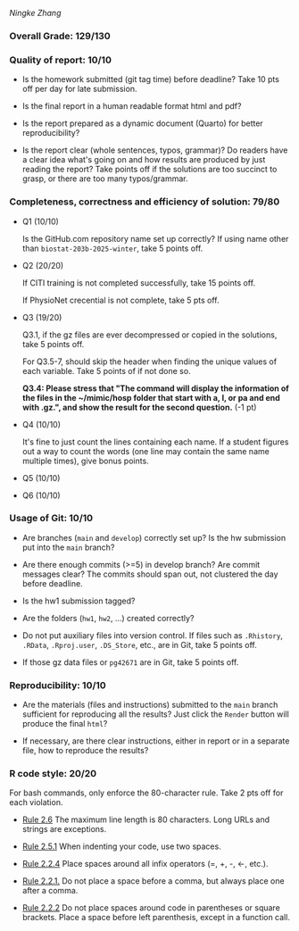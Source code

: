*Ningke Zhang*

### Overall Grade: 129/130

### Quality of report: 10/10

-   Is the homework submitted (git tag time) before deadline? Take 10 pts off per day for late submission.  

-   Is the final report in a human readable format html and pdf? 

-   Is the report prepared as a dynamic document (Quarto) for better reproducibility?

-   Is the report clear (whole sentences, typos, grammar)? Do readers have a clear idea what's going on and how results are produced by just reading the report? Take points off if the solutions are too succinct to grasp, or there are too many typos/grammar. 

### Completeness, correctness and efficiency of solution: 79/80

- Q1 (10/10)

	Is the GitHub.com repository name set up correctly? If using name other than `biostat-203b-2025-winter`, take 5 points off.

- Q2 (20/20)

	If CITI training is not completed successfully, take 15 points off. 
	
	If PhysioNet crecential is not complete, take 5 pts off.

- Q3 (19/20)

	Q3.1, if the gz files are ever decompressed or copied in the solutions, take 5 points off.
	
	For Q3.5-7, should skip the header when finding the unique values of each variable. Take 5 points of if not done so.
	
	**Q3.4: Please stress that "The command will display the information of the files in the ~/mimic/hosp folder that start with a, l, or pa and end with .gz.", and show the result for the second question.** (-1 pt)

- Q4 (10/10)

	It's fine to just count the lines containing each name. If a student figures out a way to count the words (one line may contain the same name multiple times), give bonus points.

- Q5 (10/10)

- Q6 (10/10)
	    
### Usage of Git: 10/10

-   Are branches (`main` and `develop`) correctly set up? Is the hw submission put into the `main` branch?

-   Are there enough commits (>=5) in develop branch? Are commit messages clear? The commits should span out, not clustered the day before deadline. 
          
-   Is the hw1 submission tagged? 

-   Are the folders (`hw1`, `hw2`, ...) created correctly? 
  
-   Do not put auxiliary files into version control. If files such as `.Rhistory`, `.RData`, `.Rproj.user`, `.DS_Store`, etc., are in Git, take 5 points off.

-   If those gz data files or `pg42671` are in Git, take 5 points off.

### Reproducibility: 10/10

-   Are the materials (files and instructions) submitted to the `main` branch sufficient for reproducing all the results? Just click the `Render` button will produce the final `html`? 

-   If necessary, are there clear instructions, either in report or in a separate file, how to reproduce the results?

### R code style: 20/20

For bash commands, only enforce the 80-character rule. Take 2 pts off for each violation. 

-   [Rule 2.6](https://style.tidyverse.org/syntax.html#long-function-calls) The maximum line length is 80 characters. Long URLs and strings are exceptions.  

-   [Rule 2.5.1](https://style.tidyverse.org/syntax.html#indenting) When indenting your code, use two spaces.  

-   [Rule 2.2.4](https://style.tidyverse.org/syntax.html#infix-operators) Place spaces around all infix operators (=, +, -, &lt;-, etc.).  

-   [Rule 2.2.1.](https://style.tidyverse.org/syntax.html#commas) Do not place a space before a comma, but always place one after a comma.  

-   [Rule 2.2.2](https://style.tidyverse.org/syntax.html#parentheses) Do not place spaces around code in parentheses or square brackets. Place a space before left parenthesis, except in a function call.
